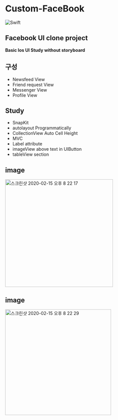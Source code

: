 # Custom-FaceBook
![Swift](https://img.shields.io/badge/Swift-5.0-orange.svg)
## Facebook UI clone project
__Basic Ios UI Study without storyboard__
## 구성
- Newsfeed View
- Friend request View 
- Messenger View
- Profile View
## Study 
- SnapKit
- autolayout Programmatically
- CollectionView Auto Cell Height
- MVC 
- Label attribute
- imageView above text in UIButton
- tableView section

## image
<img width="346" alt="스크린샷 2020-02-15 오후 8 22 17" src="https://user-images.githubusercontent.com/48856104/74587049-20ac3e00-5031-11ea-8752-2f9c960762d8.png">

## image
<img width="340" alt="스크린샷 2020-02-15 오후 8 22 29" src="https://user-images.githubusercontent.com/48856104/74587038-05413300-5031-11ea-8945-de09259cf8e3.png">
